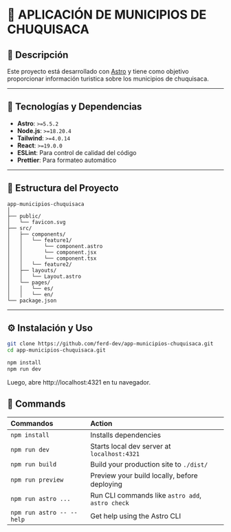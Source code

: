 # 🌟 APLICACIÓN DE MUNICIPIOS DE CHUQUISACA

## 📖 Descripción

Este proyecto está desarrollado con [Astro](https://astro.build/) y tiene como objetivo proporcionar información turistica sobre los municipios de chuquisaca.

---

## 🚀 Tecnologías y Dependencias

- **Astro**: `>=5.5.2`
- **Node.js**: `>=18.20.4`
- **Tailwind**: `>=4.0.14`
- **React**: `>=19.0.0`
- **ESLint**: Para control de calidad del código
- **Prettier**: Para formateo automático

---

## 📂 Estructura del Proyecto

```text
app-municipios-chuquisaca
│
├── public/
│   └── favicon.svg
├── src/
│   ├── components/
│   │   └── feature1/
│   │       └── component.astro
│   │       └── component.jsx
│   │       └── component.tsx
│   │   └── feature2/
│   ├── layouts/
│   │   └── Layout.astro
│   └── pages/
│   │   └── es/
│   │   └── en/
└── package.json
```

---

## ⚙️ Instalación y Uso

```sh
git clone https://github.com/ferd-dev/app-municipios-chuquisaca.git
cd app-municipios-chuquisaca.git

npm install
npm run dev
```

Luego, abre http://localhost:4321 en tu navegador.

## 🧞 Commands

| Commandos                 | Action                                           |
| :------------------------ | :----------------------------------------------- |
| `npm install`             | Installs dependencies                            |
| `npm run dev`             | Starts local dev server at `localhost:4321`      |
| `npm run build`           | Build your production site to `./dist/`          |
| `npm run preview`         | Preview your build locally, before deploying     |
| `npm run astro ...`       | Run CLI commands like `astro add`, `astro check` |
| `npm run astro -- --help` | Get help using the Astro CLI                     |
